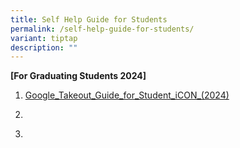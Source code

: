 ```yaml
---
title: Self Help Guide for Students
permalink: /self-help-guide-for-students/
variant: tiptap
description: ""
---
```

<p><strong>[For Graduating Students 2024]</strong>
</p>
<ol data-tight="true" class="tight">
<li>
<p><a href="/files/For_Graduating_Students__Google_Takeout_Guide_for_Student_iCON__2024_.pdf" rel="noopener noreferrer nofollow" target="_blank">Google_Takeout_Guide_for_Student_iCON_(2024)</a>
</p>
</li>
<li>
<p></p>
</li>
<li>
<p></p>
</li>
</ol>
<p></p>